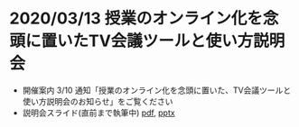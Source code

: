
# 2020/03/13 授業のオンライン化を念頭に置いたTV会議ツールと使い方説明会

<!--
* 開催案内 [pdf](announce.pdf), [docx](announce.docx)
* 説明会スライド [pdf](online_lecture.pdf), [pptx](online_lecture.pptx)
* [参加申し込み](https://tinyurl.com/t7a3zgb)
* [質問箱](https://app.sli.do/event/utdcfwlc/live/questions)
* [接続トラブル報告](https://tinyurl.com/rpf3brz)
-->

* 開催案内 3/10 通知「授業のオンライン化を念頭に置いた、TV会議ツールと使い方説明会のお知らせ」をご覧ください
* 説明会スライド(直前まで執筆中) [pdf](online_lecture.pdf), [pptx](online_lecture.pptx)

